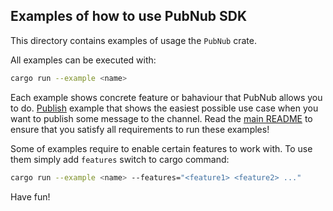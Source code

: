 ## Examples of how to use PubNub SDK

This directory contains examples of usage the `PubNub` crate.

All examples can be executed with:

```sh
cargo run --example <name>
```

Each example shows concrete feature or bahaviour that PubNub allows you to do. [Publish](publish.rs) example that shows the easiest possible use case when you want to publish some message to the channel. Read the [main README](../README.md#Getting-started) to ensure that you satisfy all requirements to run these examples!

Some of examples require to enable certain features to work with. To use them simply add `features` switch to cargo command:

```sh
cargo run --example <name> --features="<feature1> <feature2> ..."
```

Have fun! 

